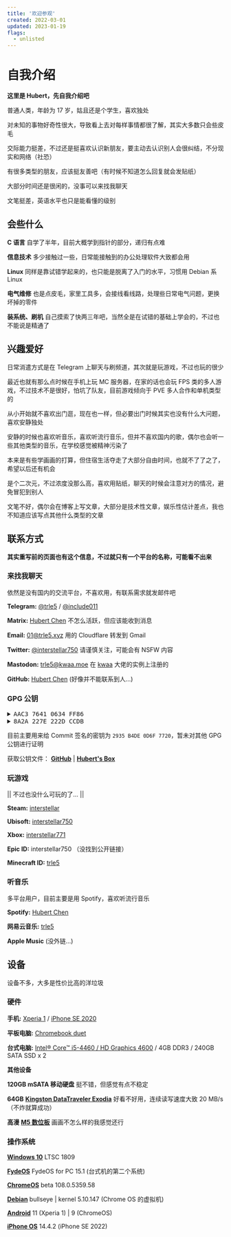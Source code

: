 ```yaml
---
title: '欢迎参观'
created: 2022-03-01
updated: 2023-01-19
flags:
  - unlisted
---
```


# 自我介绍

**这里是 Hubert，先自我介绍吧**

普通人类，年龄为 17 岁，姑且还是个学生，喜欢独处

对未知的事物好奇性很大，导致看上去对每样事情都很了解，其实大多数只会些皮毛

交际能力挺差，不过还是挺喜欢认识新朋友，要主动去认识别人会很纠结，不分现实和网络（社恐）

有很多类型的朋友，应该挺友善吧（有时候不知道怎么回复就会发贴纸）

大部分时间还是很闲的，没事可以来找我聊天

文笔挺差，英语水平也只是能看懂的级别

## 会些什么

**C 语言** 自学了半年，目前大概学到指针的部分，递归有点难

**信息技术** 多少接触过一些，日常能接触到的办公处理软件大致都会用

**Linux** 同样是靠试错学起来的，也只能是脱离了入门的水平，习惯用 Debian 系 Linux

**电气维修** 也是点皮毛，家里工具多，会接线看线路，处理些日常电气问题，更换坏掉的零件

**装系统、刷机** 自己摸索了快两三年吧，当然全是在试错的基础上学会的，不过也不能说是精通了

## 兴趣爱好

日常消遣方式是在 Telegram 上聊天与刷频道，其次就是玩游戏，不过也玩的很少

最近也就有那么点时候在手机上玩 MC 服务器，在家的话也会玩 FPS 类的多人游戏，不过技术不是很好，怕坑了队友，目前游戏倾向于 PVE 多人合作和单机类型的

从小开始就不喜欢出门逛，现在也一样，但必要出门时候其实也没有什么大问题，喜欢安静独处

安静的时候也喜欢听音乐，喜欢听流行音乐，但并不喜欢国内的歌，偶尔也会听一些其他类型的音乐，在学校感觉被精神污染了

本来是有些学画画的打算，但住宿生活夺走了大部分自由时间，也就不了了之了，希望以后还有机会

是个二次元，不过浓度没那么高，喜欢用贴纸，聊天的时候会注意对方的情况，避免冒犯到别人

文笔不好，偶尔会在博客上写文章，大部分是技术性文章，娱乐性估计差点，我也不知道应该写点其他什么类型的文章

## 联系方式

**其实重写前的页面也有这个信息，不过就只有一个平台的名称，可能看不出来**

### 来找我聊天

依然是没有国内的交流平台，不喜欢用，有联系需求就发邮件吧

**Telegram:** [@trle5](https://t.me/trle5) / [@include011](https://t.me/include011)

**Matrix:** [Hubert Chen](https://matrix.to/#/@trle5:matrix.org) 不怎么活跃，但应该能收到消息

**Email:** [01@trle5.xyz](mailto:01@trle5.xyz) 用的 Cloudflare 转发到 Gmail

**Twitter:** [@interstellar750](https://twitter.com/interstellar750) 请谨慎关注，可能会有 NSFW 内容

**Mastodon:** [trle5@kwaa.moe](https://kwaa.moe/@trle5) 在 [kwaa](https://kwaa.moe/@kwa) 大佬的实例上注册的

**GitHub:** [Hubert Chen](https://github.com/interstellar750) (好像并不能联系到人...)

### GPG 公钥

<details>
  <summary><big><code>AAC3 7641 0634 FF86</code></big></summary>

```bash
sec   rsa4096/AAC376410634FF86 2023-01-01 [SC] (签名 证明)
      7456 A0AB 47EC E8BE 1AD0 89D9 AAC3 7641 0634 FF86
uid   [ultimate]    Hubert Chen <01@trle5.xyz>
ssb   rsa4096/B716CE1EAA7B8F00 2023-01-01 [E] (加密)
ssb   rsa4096/B4ED58260C725C91 2023-01-06 [A] (认证)
ssb   rsa4096/2935B4DE0D6F7720 2023-01-06 [SE] (签名 加密)
```

</details>

<details>
  <summary><big><code>8A2A 227E 222D CCDB</code></big></summary>

```bash
sec#  ed25519/8A2A227E222DCCDB 2023-01-18 [C] (证明)
      F154 5A09 2296 673A 0C43 6BE0 8A2A 227E 222D CCDB
uid   [ultimate]    Hubert Chen <01@trle5.xyz>
ssb>  ed25519/74D8BCE883FDDEE2 2023-01-19 [S] (签名)
ssb>  cv25519/FA47AF4129AA0BB1 2023-01-19 [E] (加密)
ssb>  ed25519/7043720D3C7D7718 2023-01-19 [A] (认证)
```

</details>

目前主要用来给 Commit 签名的密钥为 `2935 B4DE 0D6F 7720`，暂未对其他 GPG 公钥进行证明

获取公钥文件： [**GitHub**](https://github.com/Interstellar750.gpg) | [**Hubert's Box**](https://t5d.trle5.xyz/GPG/gpg_pub_keys_hubert.asc)

### 玩游戏

|| 不过也没什么可玩的了... ||

**Steam:** [interstellar](https://steamcommunity.com/id/interstellar750)

**Ubisoft:** [interstellar750](https://ubisoftconnect.com/zh-CN/profile/interstellar750)

**Xbox:** [interstellar771](https://account.xbox.com/zh-cn/profile?gamertag=interstellar771)

**Epic ID:** interstellar750 （没找到公开链接）

**Minecraft ID:** [trle5](https://namemc.com/profile/trle5)

### 听音乐

多平台用户，目前主要是用 Spotify，喜欢听流行音乐

**Spotify:** [Hubert Chen](https://open.spotify.com/user/31fuag5tpkvedxdfbkbt5zrygfgq)

**网易云音乐:** [trle5](https://music.163.com/#/user/home?id=1884310694)

**Apple Music** (没外链...)

## 设备

设备不多，大多是性价比高的洋垃圾

### 硬件

**手机:** [Xperia 1](https://www.sony-asia.com/electronics/smartphones/xperia-1) / [iPhone SE 2020](https://zh.m.wikipedia.org/zh-hans/IPhone_SE_(%E7%AC%AC%E4%BA%8C%E4%BB%A3))

**平板电脑:** [Chromebook duet](https://www.lenovo.com/il/en/laptops/lenovo/student-chromebooks/Lenovo-CT-X636/p/ZZICZCTCT1X)

**台式电脑:** [Intel® Core™ i5-4460 / HD Graphics 4600](https://www.intel.com/content/www/us/en/products/sku/80817/intel-core-i54460-processor-6m-cache-up-to-3-40-ghz/specifications.html) / 4GB DDR3 / 240GB SATA SSD x 2

**其他设备**

**120GB mSATA 移动硬盘** 挺不错，但感觉有点不稳定

**64GB** [**Kingston DataTraveler Exodia**](https://www.kingston.com/cn/usb-flash-drives/datatraveler-exodia-usb-3-2-usb-flash-drive) 好看不好用，连续读写速度大致 20 MB/s （不炸就算成功）

**高漫** [**M5 数位板**](https://www.gaomon.cn/Pen_Tablet/M5.html) 画画不怎么样的我感觉还行

### 操作系统

[**Windows 10**](https://www.microsoft.com/zh-cn/windows/get-windows-10) LTSC 1809

[**FydeOS**](https://fydeos.io/download/) FydeOS for PC 15.1 (台式机的第二个系统)

[**ChromeOS**](https://www.google.com/chromebook/chrome-os/) beta 108.0.5359.58

[**Debian**](https://www.debian.org/) bullseye | kernel 5.10.147 (Chrome OS 的虚拟机)

[**Android**](https://www.android.com/) 11 (Xperia 1) | 9 (ChromeOS)

[**iPhone OS**](https://www.apple.com/ios/) 14.4.2 (iPhone SE 2022)


